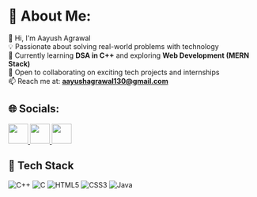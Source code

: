 # 💫 About Me:		

👋 Hi, I'm Aayush Agrawal  
💡 Passionate about solving real-world problems with technology  
🌱 Currently learning **DSA in C++** and exploring **Web Development (MERN Stack)**  
🤝 Open to collaborating on exciting tech projects and internships  
📫 Reach me at: **aayushagrawal130@gmail.com**

## 🌐 Socials:
<p align="left">
  <a href="https://www.linkedin.com/in/aayush-agrawal-6382ab323" target="_blank">
    <img src="https://skillicons.dev/icons?i=linkedin" width="40"/>
  </a>
  <a href="https://instagram.com/aayush_agrawal_1184" target="_blank">
    <img src="https://skillicons.dev/icons?i=instagram" width="40"/>
  </a>
  <a href="mailto:aayushagrawal130@gmail.com" target="_blank">
    <img src="https://skillicons.dev/icons?i=gmail" width="40"/>
  </a>
 
</p>

## 🚀 Tech Stack

![C++](https://img.shields.io/badge/C++-00599C?style=for-the-badge&logo=c%2B%2B&logoColor=white)
![C](https://img.shields.io/badge/C-00599C?style=for-the-badge&logo=c&logoColor=white)
![HTML5](https://img.shields.io/badge/HTML5-E34F26?style=for-the-badge&logo=html5&logoColor=white)
![CSS3](https://img.shields.io/badge/CSS3-1572B6?style=for-the-badge&logo=css3&logoColor=white)
![Java](https://img.shields.io/badge/Java-007396?style=for-the-badge&logo=java&logoColor=white)









